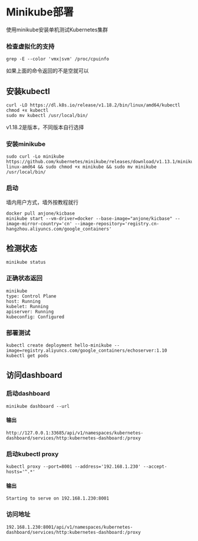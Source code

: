 # Minikube部署

使用minikube安装单机测试Kubernetes集群

### 检查虚拟化的支持

```
grep -E --color 'vmx|svm' /proc/cpuinfo
```

如果上面的命令返回的不是空就可以

## 安装kubectl

```
curl -LO https://dl.k8s.io/release/v1.18.2/bin/linux/amd64/kubectl
chmod +x kubectl
sudo mv kubectl /usr/local/bin/
```

v1.18.2是版本，不同版本自行选择

### 安装minikube

```
sudo curl -Lo minikube https://github.com/kubernetes/minikube/releases/download/v1.13.1/minikube-linux-amd64 && sudo chmod +x minikube && sudo mv minikube /usr/local/bin/
```

### 启动

墙内用户方式，墙外按教程就行

```
docker pull anjone/kicbase
minikube start --vm-driver=docker --base-image="anjone/kicbase" --image-mirror-country='cn' --image-repository='registry.cn-hangzhou.aliyuncs.com/google_containers'
```

## 检测状态

```
minikube status
```

### 正确状态返回

```
minikube
type: Control Plane
host: Running
kubelet: Running
apiserver: Running
kubeconfig: Configured
```

### 部署测试
```
kubectl create deployment hello-minikube --image=registry.aliyuncs.com/google_containers/echoserver:1.10
kubectl get pods
```

## 访问dashboard

###  启动dashboard

```
minikube dashboard --url
```
#### 输出
```
http://127.0.0.1:33685/api/v1/namespaces/kubernetes-dashboard/services/http:kubernetes-dashboard:/proxy
```

### 启动kubectl proxy
```
kubectl proxy --port=8001 --address='192.168.1.230' --accept-hosts='^.*'
```
#### 输出
```
Starting to serve on 192.168.1.230:8001
```
### 访问地址
```
192.168.1.230:8001/api/v1/namespaces/kubernetes-dashboard/services/http:kubernetes-dashboard:/proxy
```


